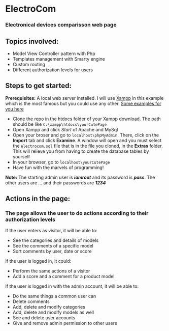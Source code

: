 # ElectroCom
### Electronical devices comparisson web page

## Topics involved:
- Model View Controller pattern with Php
- Templates management with Smarty engine
- Custom routing
- Different authorization levels for users

## Steps to get started:
**Prerequisites:** A local web server installed. I will use [Xampp](https://www.apachefriends.org/es/index.html) in this example
which is the most famous but you could use any other. [Some examples for you here](https://www.emezeta.com/articulos/15-aplicaciones-para-montar-servidores-web-en-local)
- Clone the repo in the htdocs folder of your Xampp download. The path should be like ``C:\xampp\htdocs\yourCutePage``
- Open Xampp and click *Start* of Apache and MySql
- Open your broser and go to ``localhost\phpMyAdmin``. There, click on the **Import** tab and click **Examine**. A window
will open and you must select the ``electrocom.sql`` file that is in the file you cloned, in the **Extras** folder. This
will relieve you from having to create the database tables by yourself
- In your browser, go to ``localhost\yourCutePage``
- Have fun with the marvels of programming!

**Note:** The starting admin user is ***iamroot*** and its password is ***pass***.
The other users are ... and their passwords are ***1234***

## Actions in the page:
### The page allows the user to do actions according to their authorization levels

If the user enters as visitor, it will be able to:
- See the categories and details of models
- See the comments of a specific model
- Sort comments by user, date or score

If the user is logged in, it could:
- Perform the same actions of a visitor
- Add a score and a comment for a product model

If the user is logged in with the admin account, it will be able to:
- Do the same things a common user can
- Delete comments
- Add, delete and modify categories
- Add, delete and modify models as well
- See and delete user accounts
- Give and remove admin permission to other users
